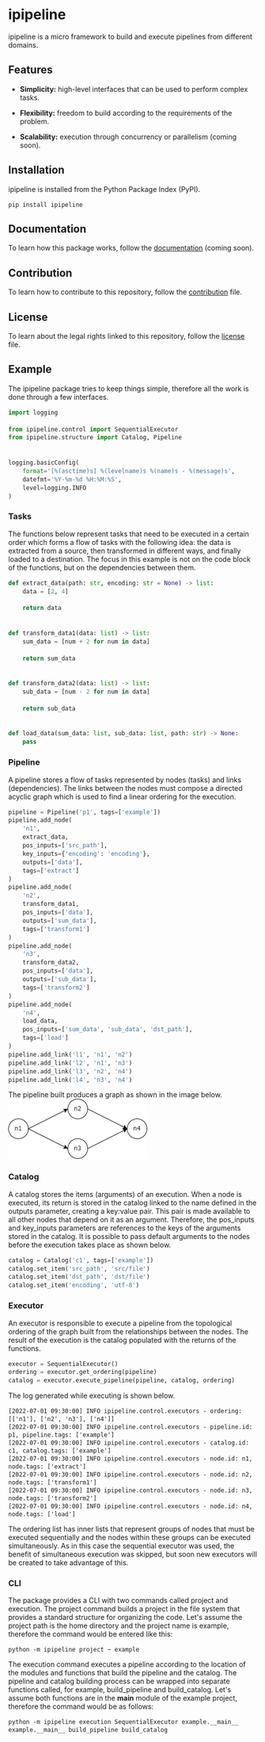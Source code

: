 # **ipipeline**

ipipeline is a micro framework to build and execute pipelines from different domains.

## **Features**

- **Simplicity:** high-level interfaces that can be used to perform complex tasks.

- **Flexibility:** freedom to build according to the requirements of the problem.

- **Scalability:** execution through concurrency or parallelism (coming soon).

## **Installation**

ipipeline is installed from the Python Package Index (PyPI).

```shell
pip install ipipeline
```

## **Documentation**

To learn how this package works, follow the [documentation]() (coming soon).

## **Contribution**

To learn how to contribute to this repository, follow the [contribution](https://github.com/novaenext/ipipeline/blob/master/CONTRIBUTING.md) file.

## **License**

To learn about the legal rights linked to this repository, follow the [license](https://github.com/novaenext/ipipeline/blob/master/LICENSE.md) file.

## **Example**

The ipipeline package tries to keep things simple, therefore all the work is done through a few interfaces.

```python
import logging

from ipipeline.control import SequentialExecutor
from ipipeline.structure import Catalog, Pipeline


logging.basicConfig(
    format='[%(asctime)s] %(levelname)s %(name)s - %(message)s', 
    datefmt='%Y-%m-%d %H:%M:%S', 
    level=logging.INFO
)
```

### **Tasks**

The functions below represent tasks that need to be executed in a certain order which forms a flow of tasks with the following idea: the data is extracted from a source, then transformed in different ways, and finally loaded to a destination. The focus in this example is not on the code block of the functions, but on the dependencies between them.

```python
def extract_data(path: str, encoding: str = None) -> list:
    data = [2, 4]

    return data


def transform_data1(data: list) -> list:
    sum_data = [num + 2 for num in data]

    return sum_data


def transform_data2(data: list) -> list:
    sub_data = [num - 2 for num in data]

    return sub_data


def load_data(sum_data: list, sub_data: list, path: str) -> None:
    pass
```

### **Pipeline**

A pipeline stores a flow of tasks represented by nodes (tasks) and links (dependencies). The links between the nodes must compose a directed acyclic graph which is used to find a linear ordering for the execution.

```python
pipeline = Pipeline('p1', tags=['example'])
pipeline.add_node(
    'n1', 
    extract_data, 
    pos_inputs=['src_path'], 
    key_inputs={'encoding': 'encoding'}, 
    outputs=['data'], 
    tags=['extract']
)
pipeline.add_node(
    'n2', 
    transform_data1, 
    pos_inputs=['data'], 
    outputs=['sum_data'], 
    tags=['transform1']
)
pipeline.add_node(
    'n3', 
    transform_data2, 
    pos_inputs=['data'], 
    outputs=['sub_data'], 
    tags=['transform2']
)
pipeline.add_node(
    'n4', 
    load_data, 
    pos_inputs=['sum_data', 'sub_data', 'dst_path'], 
    tags=['load']
)
pipeline.add_link('l1', 'n1', 'n2')
pipeline.add_link('l2', 'n1', 'n3')
pipeline.add_link('l3', 'n2', 'n4')
pipeline.add_link('l4', 'n3', 'n4')
```

The pipeline built produces a graph as shown in the image below.
![graph](https://raw.githubusercontent.com/novaenext/ipipeline/master/images/graph.png)

### **Catalog**

A catalog stores the items (arguments) of an execution. When a node is executed, its return is stored in the catalog linked to the name defined in the outputs parameter, creating a key:value pair. This pair is made available to all other nodes that depend on it as an argument. Therefore, the pos_inputs and key_inputs parameters are references to the keys of the arguments stored in the catalog. It is possible to pass default arguments to the nodes before the execution takes place as shown below.

```python
catalog = Catalog('c1', tags=['example'])
catalog.set_item('src_path', 'src/file')
catalog.set_item('dst_path', 'dst/file')
catalog.set_item('encoding', 'utf-8') 
```

### **Executor**

An executor is responsible to execute a pipeline from the topological ordering of the graph built from the relationships between the nodes. The result of the execution is the catalog populated with the returns of the functions.

```python
executor = SequentialExecutor()
ordering = executor.get_ordering(pipeline)
catalog = executor.execute_pipeline(pipeline, catalog, ordering)
```

The log generated while executing is shown below.

```shell
[2022-07-01 09:30:00] INFO ipipeline.control.executors - ordering: [['n1'], ['n2', 'n3'], ['n4']]
[2022-07-01 09:30:00] INFO ipipeline.control.executors - pipeline.id: p1, pipeline.tags: ['example']
[2022-07-01 09:30:00] INFO ipipeline.control.executors - catalog.id: c1, catalog.tags: ['example']
[2022-07-01 09:30:00] INFO ipipeline.control.executors - node.id: n1, node.tags: ['extract']
[2022-07-01 09:30:00] INFO ipipeline.control.executors - node.id: n2, node.tags: ['transform1']
[2022-07-01 09:30:00] INFO ipipeline.control.executors - node.id: n3, node.tags: ['transform2']
[2022-07-01 09:30:00] INFO ipipeline.control.executors - node.id: n4, node.tags: ['load']
```

The ordering list has inner lists that represent groups of nodes that must be executed sequentially and the nodes within these groups can be executed simultaneously. As in this case the sequential executor was used, the benefit of simultaneous execution was skipped, but soon new executors will be created to take advantage of this.

### **CLI**

The package provides a CLI with two commands called project and execution. The project command builds a project in the file system that provides a standard structure for organizing the code. Let's assume the project path is the home directory and the project name is example, therefore the command would be entered like this:

```shell
python -m ipipeline project ~ example
```

The execution command executes a pipeline according to the location of the modules and functions that build the pipeline and the catalog. The pipeline and catalog building process can be wrapped into separate functions called, for example, build_pipeline and build_catalog. Let's assume both functions are in the __main__ module of the example project, therefore the command would be as follows:

```shell
python -m ipipeline execution SequentialExecutor example.__main__ example.__main__ build_pipeline build_catalog
```
